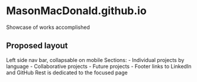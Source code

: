 # MasonMacDonald.github.io
Showcase of works accomplished

## Proposed layout
Left side nav bar, collapsable on mobile
    Sections:
    - Individual projects by language
    - Collaborative projects
    - Future projects
    - Footer links to LinkedIn and GitHub
Rest is dedicated to the focused page